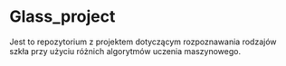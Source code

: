 # Glass_project
Jest to repozytorium z projektem dotyczącym rozpoznawania rodzajów szkła przy użyciu różnich algorytmów uczenia maszynowego.

